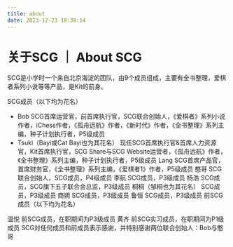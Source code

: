```yaml
---
title: about
date: 2023-12-23 18:38:14
---
```

# 关于SCG ｜ About SCG

SCG是小学时一个来自北京海淀的团队，由9个成员组成，主要有全书整理，爱棋者系列小说等等产品，是Kit的前身。


SCG成员（以下均为花名）

- Bob SCG首席运营官，前首席执行官，SCG联合创始人，《爱棋者》系列小说作者，iChess作者，《孤舟远航》作者，《新时代》作者，《全书整理》系列主编，种子计划执行者，P5级成员
- Tsuki（Bayi或Cat Bayi也为其花名） 现任SCG首席执行官&首席人力资源官，Kit首席执行官，SCG Share与SCG Website运营者，《孤舟远航》作者，《全书整理》系列主编，种子计划执行者，P5级成员
Lang SCG首席产品官，首席财务官，《全书整理》系列主编，《爱棋者1》作者，P5级成员
憨哥 SCG联合创始人，SCG成员，P4级成员
李航 SCG成员，P3级成员
杨浩 SCG成员，SCG旗下五子联合会总监，P3级成员
桐桐（邹桐也为其花名） SCG成员，P3级成员
商朔 SCG成员，P3级成员
鲁恒 SCG成员，P3级成员
前SCG成员（以下均为花名）

温悦 前SCG成员，在职期间为P3级成员
黄齐 前SCG实习成员，在职期间为P1级成员
SCG对任何成员和前成员表示感谢，并特别感谢两位联合创始人：Bob与憨哥
